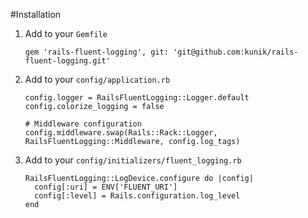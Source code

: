 #Installation

1. Add to your `Gemfile`

    ```
    gem 'rails-fluent-logging', git: 'git@github.com:kunik/rails-fluent-logging.git'
    ```

2. Add to your `config/application.rb`
    
    ```
    config.logger = RailsFluentLogging::Logger.default
    config.colorize_logging = false

    # Middleware configuration
    config.middleware.swap(Rails::Rack::Logger, RailsFluentLogging::Middleware, config.log_tags)
    ```

3. Add to your `config/initializers/fluent_logging.rb`

    ```
    RailsFluentLogging::LogDevice.configure do |config|
      config[:uri] = ENV['FLUENT_URI']
      config[:level] = Rails.configuration.log_level
    end
    ```

